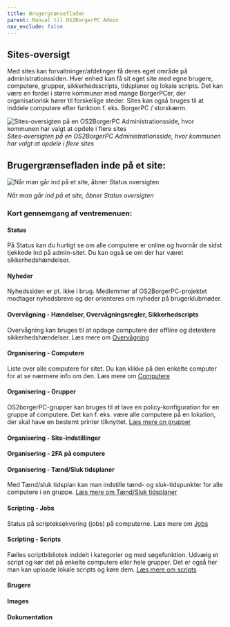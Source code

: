 ```yaml
---
title: Brugergrænsefladen
parent: Manual til OS2BorgerPC Admin
nav_exclude: false
---
```


## Sites-oversigt
Med sites kan forvaltninger/afdelinger få deres eget område på administrationssiden. Hver enhed kan få sit eget site med egne brugere, computere, grupper, sikkerhedsscripts, tidsplaner og lokale scripts. Det kan være en fordel i større kommuner med mange BorgerPCer, der organisatiorisk hører til forskellige steder. Sites kan også bruges til at inddele computere efter funktion f. eks. BorgerPC / storskærm. 

![Sites-oversigten på en OS2BorgerPC Administrationsside, hvor kommunen har valgt at opdele i flere sites](https://github.com/user-attachments/assets/32e60049-84c3-4726-bc35-5b5daf067ddb)
*Sites-oversigten på en OS2BorgerPC Administrationsside, hvor kommunen har valgt at opdele i flere sites*

## Brugergrænsefladen inde på et site:
![Når man går ind på et site, åbner Status oversigten](https://github.com/user-attachments/assets/5350ba0a-3c1c-4ede-961c-c74dfa6f3fe2)

*Når man går ind på et site, åbner Status oversigten*

### Kort gennemgang af ventremenuen:

#### Status
På Status kan du hurtigt se om alle computere er online og hvornår de sidst tjekkede ind på admin-sitet. Du kan også se om der har været sikkerhedshændelser. 

#### Nyheder
Nyhedssiden er pt. ikke i brug. Medlemmer af OS2BorgerPC-projektet modtager nyhedsbreve og der orienteres om nyheder på brugerklubmøder.

#### Overvågning - Hændelser, Overvågningsregler, Sikkerhedscripts
Overvågning kan bruges til at opdage computere der offline og detektere sikkerhedshændelser. Læs mere om [Overvågning](https://os2borgerpc.github.io/os2borgerpc-docs/docs/manual/administrationssiden/overv%C3%A5gning.html)

#### Organisering - Computere
Liste over alle computere for sitet. Du kan klikke på den enkelte computer for at se nærmere info om den. Læs mere om [Computere](https://os2borgerpc.github.io/os2borgerpc-docs/docs/manual/administrationssiden/computere.html)

#### Organisering - Grupper
OS2borgerPC-grupper kan bruges til at lave en policy-konfiguration for en gruppe af computere. Det kan f. eks. være alle computere på en lokation, der skal have en bestemt printer tilknyttet.
[Læs mere on grupper](https://os2borgerpc.github.io/os2borgerpc-docs/docs/manual/administrationssiden/grupper.html)

#### Organisering - Site-indstillinger

#### Organisering - 2FA på computere

#### Organisering - Tænd/Sluk tidsplaner
Med Tænd/sluk tidsplan kan man indstille tænd- og sluk-tidspunkter for alle computere i en gruppe. [Læs mere om Tænd/Sluk tidsplaner](https://os2borgerpc.github.io/os2borgerpc-docs/docs/manual/administrationssiden/t%C3%A6nd_sluk_tidsplan.html)

#### Scripting - Jobs
Status på scripteksekvering (jobs) på computerne. Læs mere om [Jobs](https://os2borgerpc.github.io/os2borgerpc-docs/docs/manual/administrationssiden/jobs.html)

#### Scripting - Scripts
Fælles scriptbibliotek inddelt i kategorier og med søgefunktion. Udvælg et script og kør det på enkelte computere eller hele grupper. Det er også her man kan uploade lokale scripts og køre dem. [Læs mere om scripts](https://os2borgerpc.github.io/os2borgerpc-docs/docs/manual/administrationssiden/scripts.html)

#### Brugere

#### Images

#### Dokumentation





